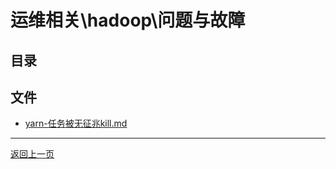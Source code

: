 # 运维相关\hadoop\问题与故障

## 目录


## 文件

- [yarn-任务被无征兆kill.md](./yarn-任务被无征兆kill.md)

---

[返回上一页](../README.md)
